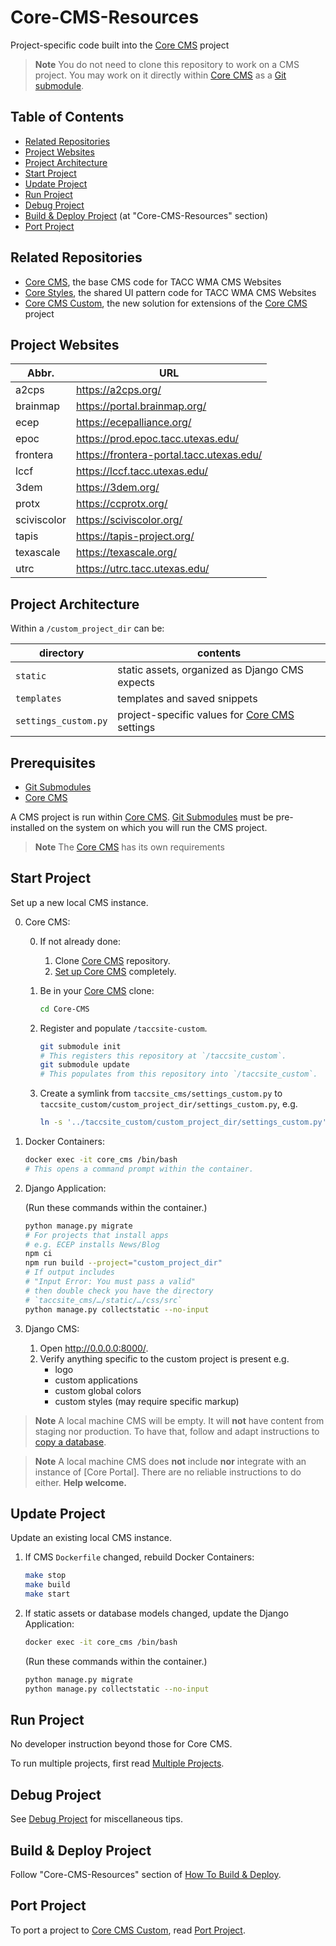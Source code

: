 # Core-CMS-Resources

Project-specific code built into the [Core CMS] project

> **Note**
> You do not need to clone this repository to work on a CMS project. You may work on it directly within [Core CMS] as a [Git submodule][Git Submodules].

## Table of Contents

- [Related Repositories](#related-repositories)
- [Project Websites](#project-websites)
- [Project Architecture](#project-architecture)
- [Start Project](#start-project)
- [Update Project](#update-project)
- [Run Project](#run-project)
- [Debug Project](#debug-project)
- [Build & Deploy Project] (at "Core-CMS-Resources" section)
- [Port Project](./docs/port-project.md)

## Related Repositories

- [Core CMS], the base CMS code for TACC WMA CMS Websites
- [Core Styles], the shared UI pattern code for TACC WMA CMS Websites
- [Core CMS Custom], the new solution for extensions of the [Core CMS] project

## Project Websites

| Abbr. | URL
| - | -
| a2cps | https://a2cps.org/
| brainmap | https://portal.brainmap.org/
| ecep | https://ecepalliance.org/
| epoc | https://prod.epoc.tacc.utexas.edu/
| frontera | https://frontera-portal.tacc.utexas.edu/
| lccf | https://lccf.tacc.utexas.edu/
| 3dem | https://3dem.org/
| protx | https://ccprotx.org/
| sciviscolor | https://sciviscolor.org/
| tapis | https://tapis-project.org/
| texascale | https://texascale.org/
| utrc | https://utrc.tacc.utexas.edu/

## Project Architecture

Within a `/custom_project_dir` can be:

| directory | contents |
| - | - |
| `static` | static assets, organized as Django CMS expects |
| `templates` | templates and saved snippets |
| `settings_custom.py` | project-specific values for [Core CMS] settings |

## Prerequisites

- [Git Submodules]
- [Core CMS]

A CMS project is run within [Core CMS]. [Git Submodules] must be pre-installed on the system on which you will run the CMS project.

> **Note**
> The [Core CMS] has its own requirements

## Start Project

Set up a new local CMS instance.

0. Core CMS:

    0. If not already done:
        1. Clone [Core CMS] repository.
        2. [Set up Core CMS](https://github.com/TACC/Core-CMS#readme) completely.
    1. Be in your [Core CMS] clone:

        ```sh
        cd Core-CMS
        ```

    2. Register and populate `/taccsite-custom`.

        ```sh
        git submodule init
        # This registers this repository at `/taccsite_custom`.
        git submodule update
        # This populates from this repository into `/taccsite_custom`.
        ```

    3. Create a symlink from `taccsite_cms/settings_custom.py` to `taccsite_custom/custom_project_dir/settings_custom.py`, e.g.

        ```sh
        ln -s '../taccsite_custom/custom_project_dir/settings_custom.py' 'taccsite_cms/settings_custom.py'
        ```

1. Docker Containers:

    ```sh
    docker exec -it core_cms /bin/bash
    # This opens a command prompt within the container.
    ```

2. Django Application:

    (Run these commands within the container.)

    ```sh
    python manage.py migrate
    # For projects that install apps
    # e.g. ECEP installs News/Blog
    npm ci
    npm run build --project="custom_project_dir"
    # If output includes
    # "Input Error: You must pass a valid"
    # then double check you have the directory
    # `taccsite_cms/…/static/…/css/src`
    python manage.py collectstatic --no-input
    ```

3. Django CMS:
    1. Open http://0.0.0.0:8000/.
    2. Verify anything specific to the custom project is present e.g.
        - logo
        - custom applications
        - custom global colors
        - custom styles (may require specific markup)

> **Note**
> A local machine CMS will be empty. It will **not** have content from staging nor production. To have that, follow and adapt instructions to [copy a database](https://confluence.tacc.utexas.edu/x/W4DZDg).

> **Note**
> A local machine CMS does **not** include **nor** integrate with an instance of [Core Portal]. There are no reliable instructions to do either. **Help welcome.**

## Update Project

Update an existing local CMS instance.

1. If CMS `Dockerfile` changed, rebuild Docker Containers:

    ```sh
    make stop
    make build
    make start
    ```

2. If static assets or database models changed, update the Django Application:

    ```sh
    docker exec -it core_cms /bin/bash
    ```

    (Run these commands within the container.)

    ```sh
    python manage.py migrate
    python manage.py collectstatic --no-input
    ```

## Run Project

No developer instruction beyond those for Core CMS.

To run multiple projects, first read [Multiple Projects](./docs/run-project.md#multiple-projects).

## Debug Project

See [Debug Project](./docs/debug-project.md) for miscellaneous tips.

## Build & Deploy Project

Follow "Core-CMS-Resources" section of [How To Build & Deploy][Build & Deploy Project].

## Port Project

To port a project to [Core CMS Custom], read [Port Project].

<!-- Link Aliases -->

[Core CMS]: https://github.com/TACC/Core-CMS
[Core Styles]: https://github.com/TACC/tup-ui/tree/main/libs/core-styles
[Core CMS Custom]: https://github.com/TACC/Core-CMS-Custom

[Git Submodules]: https://git-scm.com/book/en/v2/Git-Tools-Submodules

[Build & Deploy Project]: https://confluence.tacc.utexas.edu/x/Lo99E
[Port Project]: https://github.com/TACC/Core-CMS-Custom/blob/main/docs/port-project.md
